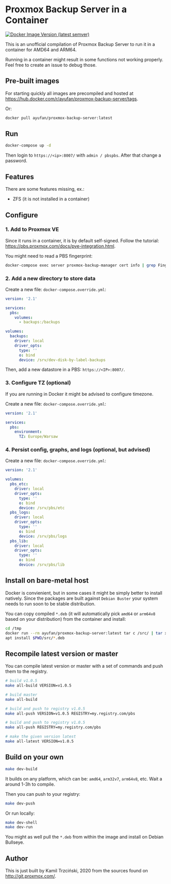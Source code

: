 # Proxmox Backup Server in a Container

[![Docker Image Version (latest semver)](https://img.shields.io/docker/v/ayufan/proxmox-backup-server?sort=semver)](https://hub.docker.com/repository/docker/ayufan/proxmox-backup-server)

This is an unofficial compilation of Proxmox Backup Server
to run it in a container for AMD64 and ARM64.

Running in a container might result in some functions not working
properly. Feel free to create an issue to debug those.

## Pre-built images

For starting quickly all images are precompiled and hosted
at https://hub.docker.com/r/ayufan/proxmox-backup-server/tags.

Or:

```bash
docker pull ayufan/proxmox-backup-server:latest
```

## Run

```bash
docker-compose up -d
```

Then login to `https://<ip>:8007/` with `admin / pbspbs`.
After that change a password.

## Features

There are some features missing, ex.:

- ZFS (it is not installed in a container)

## Configure

### 1. Add to Proxmox VE

Since it runs in a container, it is by default self-signed.
Follow the tutorial: https://pbs.proxmox.com/docs/pve-integration.html.

You might need to read a PBS fingerprint:

```bash
docker-compose exec server proxmox-backup-manager cert info | grep Fingerprint
```

### 2. Add a new directory to store data

Create a new file: `docker-compose.override.yml`:

```yaml
version: '2.1'

services:
  pbs:
    volumes:
      - backups:/backups

volumes:
  backups:
    driver: local
    driver_opts:
      type: ''
      o: bind
      device: /srv/dev-disk-by-label-backups
```

Then, add a new datastore in a PBS: `https://<IP>:8007/`.

### 3. Configure TZ (optional)

If you are running in Docker it might be advised to configure timezone.

Create a new file: `docker-compose.override.yml`:

```yaml
version: '2.1'

services:
  pbs:
    environment:
      TZ: Europe/Warsaw
```

### 4. Persist config, graphs, and logs (optional, but advised)

Create a new file: `docker-compose.override.yml`:

```yaml
version: '2.1'

volumes:
  pbs_etc:
    driver: local
    driver_opts:
      type: ''
      o: bind
      device: /srv/pbs/etc
  pbs_logs:
    driver: local
    driver_opts:
      type: ''
      o: bind
      device: /srv/pbs/logs
  pbs_lib:
    driver: local
    driver_opts:
      type: ''
      o: bind
      device: /srv/pbs/lib
```

## Install on bare-metal host

Docker is convienient, but in some cases it might be simply better to install natively.
Since the packages are built against `Debian Buster` your system needs to run soon
to be stable distribution.

You can copy compiled `*.deb` (it will automatically pick `amd64` or `arm64v8` based on your distribution)
from the container and install:

```bash
cd /tmp
docker run --rm ayufan/proxmox-backup-server:latest tar c /src/ | tar x
apt install $PWD/src/*.deb
```

## Recompile latest version or master

You can compile latest version or master with a set of commands
and push them to the registry.

```bash
# build v1.0.5
make all-build VERSION=v1.0.5

# build master
make all-build

# build and push to registry v1.0.5
make all-push VERSION=v1.0.5 REGISTRY=my.registry.com/pbs

# build and push to registry v1.0.5
make all-push REGISTRY=my.registry.com/pbs

# make the given version latest
make all-latest VERSION=v1.0.5
```

## Build on your own

```bash
make dev-build
```

It builds on any platform, which can be: `amd64`, `arm32v7`, `arm64v8`,
etc. Wait a around 1-3h to compile.

Then you can push to your registry:

```bash
make dev-push
```

Or run locally:

```bash
make dev-shell
make dev-run
```

You might as well pull the `*.deb` from within the image
and install on Debian Bullseye.

## Author

This is just built by Kamil Trzciński, 2020
from the sources found on http://git.proxmox.com/.

